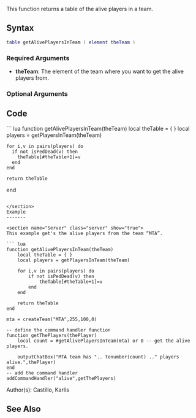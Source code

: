 <lowercasetitle></lowercasetitle>

This function returns a table of the alive players in a team.

Syntax
------

``` lua
table getAlivePlayersInTeam ( element theTeam )
```

### Required Arguments

-   **theTeam**: The element of the team where you want to get the alive players from.

### Optional Arguments

Code
----

<section name="Serverside Script" class="server" show="true">
``` lua
function getAlivePlayersInTeam(theTeam)
    local theTable = { }
    local players = getPlayersInTeam(theTeam)

    for i,v in pairs(players) do
      if not isPedDead(v) then
        theTable[#theTable+1]=v
      end
    end
  
    return theTable
end
```

</section>
Example
-------

<section name="Server" class="server" show="true">
This example get's the alive players from the team “MTA”.

``` lua
function getAlivePlayersInTeam(theTeam)
    local theTable = { }
    local players = getPlayersInTeam(theTeam)

    for i,v in pairs(players) do
        if not isPedDead(v) then
            theTable[#theTable+1]=v
        end
    end

    return theTable
end

mta = createTeam("MTA",255,100,0)

-- define the command handler function
function getThePlayers(thePlayer)
    local count = #getAlivePlayersInTeam(mta) or 0 -- get the alive players.

    outputChatBox("MTA team has ".. tonumber(count) .." players alive.",thePlayer)
end
-- add the command handler
addCommandHandler("alive",getThePlayers)
```

</section>
Author(s): Castillo, Karlis

See Also
--------
